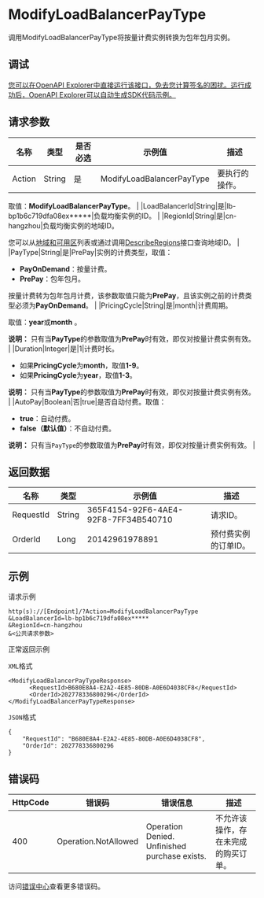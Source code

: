# ModifyLoadBalancerPayType

调用ModifyLoadBalancerPayType将按量计费实例转换为包年包月实例。

## 调试

[您可以在OpenAPI Explorer中直接运行该接口，免去您计算签名的困扰。运行成功后，OpenAPI Explorer可以自动生成SDK代码示例。](https://api.aliyun.com/#product=Slb&api=ModifyLoadBalancerPayType&type=RPC&version=2014-05-15)

## 请求参数

|名称|类型|是否必选|示例值|描述|
|--|--|----|---|--|
|Action|String|是|ModifyLoadBalancerPayType|要执行的操作。

取值：**ModifyLoadBalancerPayType**。 |
|LoadBalancerId|String|是|lb-bp1b6c719dfa08ex\*\*\*\*\*|负载均衡实例的ID。 |
|RegionId|String|是|cn-hangzhou|负载均衡实例的地域ID。

您可以从[地域和可用区](~~40654~~)列表或通过调用[DescribeRegions](~~25609~~)接口查询地域ID。 |
|PayType|String|是|PrePay|实例的计费类型，取值：

-   **PayOnDemand**：按量计费。
-   **PrePay**：包年包月。

按量计费转为包年包月计费，该参数取值只能为**PrePay**，且该实例之前的计费类型必须为**PayOnDemand**。 |
|PricingCycle|String|是|month|计费周期。

取值：**year**或**month** 。

**说明：** 只有当**PayType**的参数取值为**PrePay**时有效，即仅对按量计费实例有效。 |
|Duration|Integer|是|1|计费时长。

-   如果**PricingCycle**为**month**，取值**1-9**。
-   如果**PricingCycle**为**year**，取值**1-3**。

**说明：** 只有当**PayType**的参数取值为**PrePay**时有效，即仅对按量计费实例有效。 |
|AutoPay|Boolean|否|true|是否自动付费。取值：

-   **true**：自动付费。
-   **false（默认值）**：不自动付费。

**说明：** 只有当`PayType`的参数取值为**PrePay**时有效，即仅对按量计费实例有效。 |

## 返回数据

|名称|类型|示例值|描述|
|--|--|---|--|
|RequestId|String|365F4154-92F6-4AE4-92F8-7FF34B540710|请求ID。 |
|OrderId|Long|20142961978891|预付费实例的订单ID。 |

## 示例

请求示例

```
http(s)://[Endpoint]/?Action=ModifyLoadBalancerPayType
&LoadBalancerId=lb-bp1b6c719dfa08ex*****
&RegionId=cn-hangzhou
&<公共请求参数>
```

正常返回示例

`XML`格式

```
<ModifyLoadBalancerPayTypeResponse>
      <RequestId>B680E8A4-E2A2-4E85-80DB-A0E6D4038CF8</RequestId>
      <OrderId>202778336800296</OrderId>
</ModifyLoadBalancerPayTypeResponse>
```

`JSON`格式

```
{
    "RequestId": "B680E8A4-E2A2-4E85-80DB-A0E6D4038CF8", 
    "OrderId": 202778336800296
}
```

## 错误码

|HttpCode|错误码|错误信息|描述|
|--------|---|----|--|
|400|Operation.NotAllowed|Operation Denied. Unfinished purchase exists.|不允许该操作，存在未完成的购买订单。|

访问[错误中心](https://error-center.aliyun.com/status/product/Slb)查看更多错误码。

